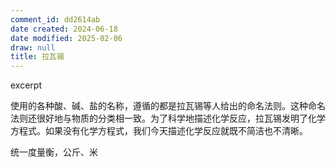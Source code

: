 ```yaml
---
comment_id: dd2614ab
date created: 2024-06-18
date modified: 2025-02-06
draw: null
title: 拉瓦锡
---
```

excerpt

<!-- more -->

使用的各种酸、碱、盐的名称，遵循的都是拉瓦锡等人给出的命名法则。这种命名法则还很好地与物质的分类相一致。为了科学地描述化学反应，拉瓦锡发明了化学方程式。如果没有化学方程式，我们今天描述化学反应就既不简洁也不清晰。

统一度量衡，公斤、米
